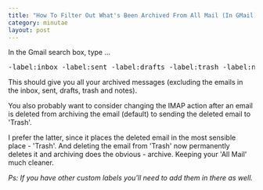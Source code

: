 ```yaml
---
title: "How To Filter Out What's Been Archived From All Mail (In GMail)"
category: minutae
layout: post
---
```


In the Gmail search box, type ...

<pre class="brush: plain">
-label:inbox -label:sent -label:drafts -label:trash -label:notes
</pre>

This should give you all your archived messages (excluding the emails in the
inbox, sent, drafts, trash and notes).

You also probably want to consider changing the IMAP action after an email is
deleted from archiving the email (default) to sending the deleted email to
'Trash'.

I prefer the latter, since it places the deleted email in the most sensible
place - 'Trash'. And deleting the email from 'Trash' now permanently deletes it
and archiving does the obvious - archive. Keeping your 'All Mail' much cleaner.

_Ps: If you have other custom labels you'll need to add them in there as well._
